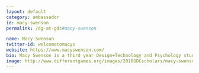 ```yaml
---
layout: default
category: ambassador
id: macy-swenson
permalink: /dg-at-gdc#macy-swenson

name: Macy Swenson
twitter-id: welcometomacys
website: https://www.macyswenson.com/
bio: Macy Swenson is a third year Design+Technology and Psychology student at The New School in NYC. She’s interested in vast plethora of things, but is currently in love with the potential of compelling interactive narrative media to help others. 
image: http://www.differentgames.org/images/2018GDCscholars/macy-swenson.png
---
```

